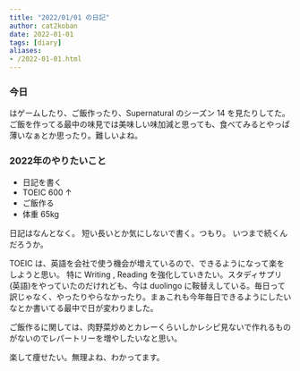 ```yaml
---
title: "2022/01/01 の日記"
author: cat2koban
date: 2022-01-01
tags: [diary]
aliases:
- /2022-01-01.html
---
```



### 今日

はゲームしたり、ご飯作ったり、Supernatural のシーズン 14 を見たりしてた。
ご飯を作ってる最中の味見では美味しい味加減と思っても、食べてみるとやっぱ薄いなぁとか思ったり。難しいよね。

### 2022年のやりたいこと

- 日記を書く
- TOEIC 600 ↑
- ご飯作る
- 体重 65kg

日記はなんとなく。
短い長いとか気にしないで書く。つもり。
いつまで続くんだろうか。

TOEIC は、英語を会社で使う機会が増えているので、できるようになって楽をしようと思い。
特に Writing , Reading を強化していきたい。スタディサプリ(英語)をやっていたのだけれども、今は duolingo に鞍替えしている。毎日って訳じゃなく、やったりやらなかったり。まぁこれも今年毎日できるようにしたいなとか書いてる最中で日が変わりました。

ご飯作るに関しては、肉野菜炒めとカレーくらいしかレシピ見ないで作れるものがないのでレパートリーを増やしたいなと思い。

楽して痩せたい。無理よね、わかってます。
